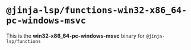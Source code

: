 # `@jinja-lsp/functions-win32-x86_64-pc-windows-msvc`

This is the **win32-x86_64-pc-windows-msvc** binary for `@jinja-lsp/functions`
